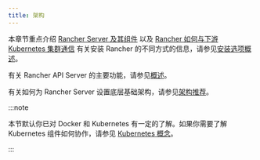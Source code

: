 ```yaml
---
title: 架构
---
```


<head>
  <link rel="canonical" href="https://ranchermanager.docs.rancher.com/reference-guides/rancher-manager-architecture"/>
</head>

本章节重点介绍 [Rancher Server 及其组件](rancher-server-and-components.md) 以及 [Rancher 如何与下游 Kubernetes 集群通信](communicating-with-downstream-user-clusters.md)
有关安装 Rancher 的不同方式的信息，请参见[安装选项概述](../../getting-started/overview.md#features-of-the-rancher-api-server)。

有关 Rancher API Server 的主要功能，请参见[概述](../getting-started/overview.md#rancher-api-server-的功能)。

有关如何为 Rancher Server 设置底层基础架构，请参见[架构推荐](architecture-recommendations.md)。

:::note

本节默认你已对 Docker 和 Kubernetes 有一定的了解。如果你需要了解 Kubernetes 组件如何协作，请参见 [Kubernetes 概念](../kubernetes-concepts.md)。

:::

